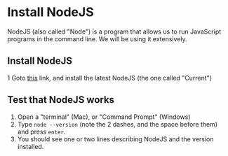 # Install NodeJS

NodeJS (also called "Node") is a program that allows us to run JavaScript programs in the command line.
We will be using it extensively.

## Install NodeJS

1 Goto [this](https://nodejs.org/en/) link, and install the latest NodeJS (the one called "Current")

## Test that NodeJS works

1. Open a "terminal" (Mac), or "Command Prompt" (Windows)
1. Type `node --version` (note the 2 dashes, and the space before them) and press `enter`.
1. You should see one or two lines describing NodeJS and the version installed.
